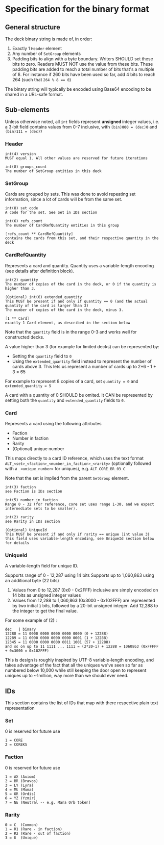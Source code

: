 # Specification for the binary format

## General structure

The deck binary string is made of, in order:

1. Exactly 1 `Header` element
2. Any number of `SetGroup` elements
3. Padding bits to align with a byte boundary. Writers SHOULD set these bits to zero. Readers MUST NOT use the value from these bits. These padding bits are added to reach a total number of bits that's a multiple of 8. For instance if 260 bits have been used so far, add 4 bits to reach 264 (such that `264 % 8 == 0`)

The binary string will typically be encoded using Base64 encoding to be shared in a URL-safe format.

## Sub-elements

Unless otherwise noted, all `int` fields represent **unsigned** integer values, i.e. a 3-bit field contains values from 0-7 inclusive, with `(bin)000 = (dec)0` and `(bin)111 = (dec)7`

### Header

```
int(4) version
MUST equal 1. All other values are reserved for future iterations

int(8) groups_count
The number of SetGroup entities in this deck
```

### SetGroup

Cards are grouped by sets. This was done to avoid repeating set information, since a lot of cards will be from the same set.

```
int(8) set_code
A code for the set. See Set in IDs section

int(6) refs_count
The number of CardRefQuantity entities in this group

[refs_count ** CardRefQuantity]
contains the cards from this set, and their respective quantity in the deck
```

### CardRefQuantity

Represents a card and quantity. Quantity uses a variable-length encoding (see details after definition block).

```
int(2) quantity
The number of copies of the card in the deck, or 0 if the quantity is higher than 3.

(Optional) int(6) extended_quantity
This MUST be present if and only if quantity == 0 (and the actual quantity of the card is larger than 3)
The number of copies of the card in the deck, minus 3.

[1 ** Card]
exactly 1 Card element, as described in the section below
```

Note that the `quantity` field is in the range 0-3 and works well for constructed decks.

A value higher than 3 (for example for limited decks) can be represented by:
* Setting the `quantity` field to `0`
* Using the `extended_quantity` field instead to represent the number of cards above 3. This lets us represent a number of cards up to 2*6 - 1 + 3 = 65

For example to represent 8 copies of a card, set `quantity = 0` and `extended_quantity = 5`

A card with a quantity of 0 SHOULD be omited. It CAN be represented by setting both the `quantity` and `extended_quantity` fields to `0`.

### Card

Represents a card using the following attributes

* Faction
* Number in faction
* Rarity
* (Optional) unique number

This maps directly to a card ID reference, which uses the text format
`ALT_<set>_<faction>_<number_in_faction>_<rarity>` (optionally followed with a `_<unique_number>` for uniques), e.g. `ALT_CORE_BR_03_C`

Note that the set is implied from the parent `SetGroup` element.

```
int(3) faction
see Faction is IDs section

int(5) number_in_faction
Range 0 - 32 (for reference, core set uses range 1-30, and we expect intermediate sets to be smaller).

int(2) rarity
see Rarity in IDs section

(Optional) UniqueId
This MUST be present if and only if rarity == unique (int value 3)
this field uses variable-length encoding, see UniqueId section below for details
```

### UniqueId

A variable-length field for unique ID.

Supports range of 0 - 12,287 using 14 bits
Supports up to 1,060,863 using an additional byte (22 bits)

1. Values from 0 to 12,287 (0x0 - 0x2FFF) inclusive are simply encoded on 14 bits as unsigned integer values
2. Values from 12,288 to 1,060,863 (0x3000 - 0x102FFF) are represented by two initial `1` bits, followed by a 20-bit unsigned integer. Add 12,288 to the integer to get the final value.

For some example of (2) :
```
dec   | binary
12288 = 11 0000 0000 0000 0000 0000 (0 + 12288)
12289 = 11 0000 0000 0000 0000 0001 (1 + 12288)
12345 = 11 0000 0000 0000 0011 1001 (57 + 12288)
and so on up to 11 1111 ... 1111 = (2*20-1) + 12288 = 1060863 (0xFFFFF + 0x3000 = 0x102FFF)
```

This is design is roughly inspired by UTF-8 variable-length encoding, and takes advantage of the fact that all the uniques we've seen so far as numbered below 10,000 while still keeping the door open to represent uniques up to ~1million, way more than we should ever need.

## IDs

This section contains the list of IDs that map with there respective plain text representation

### Set

0 is reserved for future use

```
1 = CORE
2 = COREKS
```

### Faction

0 is reserved for future use

```
1 = AX (Axiom)
2 = BR (Bravos)
3 = LY (Lyra)
4 = MU (Muna)
5 = OR (Ordis)
6 = YZ (Yzmir)
7 = NE (Neutral -- e.g. Mana Orb token)
```

### Rarity

```
0 = C  (Common)
1 = R1 (Rare - in faction)
2 = R2 (Rare - out of faction)
3 = U  (Unique)
```
